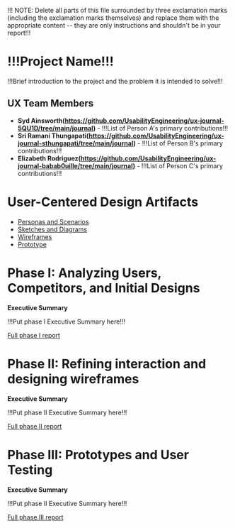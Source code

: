 !!! NOTE: Delete all parts of this file surrounded by three exclamation marks (including the exclamation marks themselves) and replace them with the appropriate content -- they are only instructions and shouldn't be in your report!!!

# !!!Project Name!!!

!!!Brief introduction to the project and the problem it is intended to solve!!!

## UX Team Members

* **Syd Ainsworth(https://github.com/UsabilityEngineering/ux-journal-5QU1D/tree/main/journal)** - !!!List of Person A's primary contributions!!!
* **Sri Ramani Thungapati(https://github.com/UsabilityEngineering/ux-journal-sthungapati/tree/main/journal)** - !!!List of Person B's primary contributions!!!
* **Elizabeth Rodriguez(https://github.com/UsabilityEngineering/ux-journal-babab0uille/tree/main/journal)** - !!!List of Person C's primary contributions!!!

# User-Centered Design Artifacts

* [Personas and Scenarios](personas/)
* [Sketches and Diagrams](sketches/)
* [Wireframes](wireframes/)
* [Prototype](#)

# Phase I: Analyzing Users, Competitors, and Initial Designs

**Executive Summary**

!!!Put phase I Executive Summary here!!!

[Full phase I report](phaseI/)

# Phase II: Refining interaction and designing wireframes

**Executive Summary**

!!!Put phase II Executive Summary here!!!

[Full phase II report](phaseII/)

# Phase III: Prototypes and User Testing

**Executive Summary**

!!!Put phase II Executive Summary here!!!

[Full phase III report](phaseIII/)
